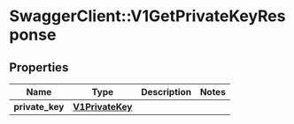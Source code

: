 # SwaggerClient::V1GetPrivateKeyResponse

## Properties
Name | Type | Description | Notes
------------ | ------------- | ------------- | -------------
**private_key** | [**V1PrivateKey**](V1PrivateKey.md) |  | 

